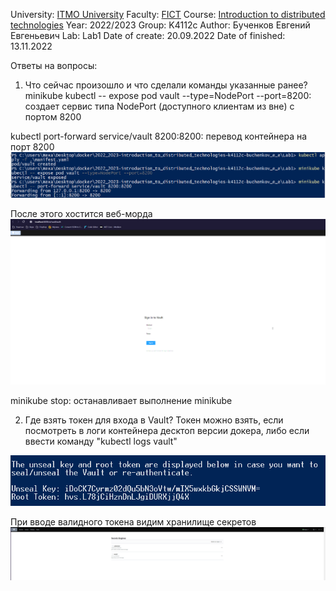 University: [ITMO University](https://itmo.ru/ru/)
Faculty: [FICT](https://fict.itmo.ru)
Course: [Introduction to distributed technologies](https://github.com/itmo-ict-faculty/introduction-to-distributed-technologies)
Year: 2022/2023
Group: K4112c
Author: Бученков Евгений Евгеньевич
Lab: Lab1
Date of create: 20.09.2022
Date of finished: 13.11.2022

Ответы на вопросы:

1. Что сейчас произошло и что сделали команды указанные ранее? 
minikube kubectl -- expose pod vault --type=NodePort --port=8200: создает сервис типа NodePort (доступного клиентам из вне) с портом 8200

kubectl port-forward service/vault 8200:8200: перевод контейнера на порт 8200
![Image text](https://github.com/eugenebuch/2022_2023-introduction_to_distributed_technologies-k4112c-buchenkov_e_e/blob/master/Lab1/2022-11-13_18-27.png)

После этого хостится веб-морда
![Image text](https://github.com/eugenebuch/2022_2023-introduction_to_distributed_technologies-k4112c-buchenkov_e_e/blob/master/Lab1/2022-11-13_18-27_1.png)

minikube stop: останавливает выполнение minikube

2. Где взять токен для входа в Vault?
Токен можно взять, если посмотреть в логи контейнера десктоп версии докера, либо если ввести команду "kubectl logs vault"

![Image text](https://github.com/eugenebuch/2022_2023-introduction_to_distributed_technologies-k4112c-buchenkov_e_e/blob/master/Lab1/2022-11-13_18-29.png)

При вводе валидного токена видим хранилище секретов
![Image text](https://github.com/eugenebuch/2022_2023-introduction_to_distributed_technologies-k4112c-buchenkov_e_e/blob/master/Lab1/2022-11-13_18-29_1.png)
